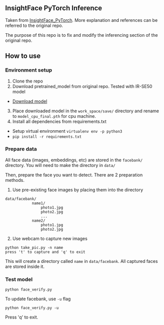 ## InsightFace PyTorch Inference
Taken from [InsightFace_PyTorch](https://github.com/TreB1eN/InsightFace_Pytorch). More explanation and references can be referred to the original repo.

The purpose of this repo is to fix and modify the inferencing section of the original repo.

## How to use

### Environment setup
1. Clone the repo
2. Download pretrained_model from original repo. Tested with IR-SE50 model
- [Download model](https://onedrive.live.com/?authkey=%21AOw5TZL8cWlj10I&cid=CEC0E1F8F0542A13&id=CEC0E1F8F0542A13%21835&parId=root&action=locate)

3. Place downloaded model in the ```work_space/save/``` directory and rename to ```model_cpu_final.pth``` for cpu machine.
4. Install all dependencies from requirements.txt
- Setup virtual environment ```virtualenv env -p python3```
- ```pip install -r requirements.txt```

### Prepare data
All face data (images, embeddings, etc) are stored in the ```facebank/``` directory. You will need to make the directory in ```data/``` 

Then, prepare the face you want to detect. There are 2 preparation methods.

1. Use pre-existing face images by placing them into the directory
```
data/facebank/
            name1/
                photo1.jpg
                photo2.jpg
                ...
            name2/
                photo1.jpg
                photo2.jpg
```

2. Use webcam to capture new images
```
python take_pic.py -n name
press 't' to capture and 'q' to exit
```
This will create a directory called ```name``` in ```data/facebank```. All captured faces are stored inside it.

### Test model
```python face_verify.py```

To update facebank, use ```-u``` flag

```python face_verify.py -u```

Press 'q' to exit.
